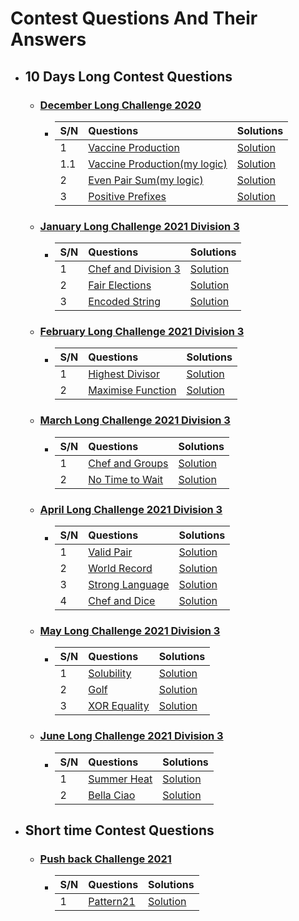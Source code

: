 # Contest Questions And Their Answers

* ## 10 Days Long Contest Questions

    * ### [ December Long Challenge 2020 ](https://www.codechef.com/DEC20B?order=desc&sortBy=successful_submissions)

        * | S/N | Questions   | Solutions  |
          | :---|:------------------------|:-----------|
          | 1  |[Vaccine Production](https://www.codechef.com/DEC20B/problems/VACCINE1) | [Solution](https://github.com/HluciferS/Data-Structures-and-Algorithms/blob/master/CodeCheif/C01.cpp) |
          | 1.1  |[Vaccine Production(my logic)](https://www.codechef.com/DEC20B/problems/VACCINE1) | [Solution](https://github.com/HluciferS/Data-Structures-and-Algorithms/blob/master/CodeCheif/C01.1.cpp) |
          | 2  |[Even Pair Sum(my logic)](https://www.codechef.com/DEC20B/problems/EVENPSUM) | [Solution](https://github.com/HluciferS/Data-Structures-and-Algorithms/blob/master/CodeCheif/C02.cpp) |
          | 3  |[Positive Prefixes](https://www.codechef.com/DEC20B/problems/POSPREFS) | [Solution](https://github.com/HluciferS/Data-Structures-and-Algorithms/blob/master/CodeCheif/C03.cpp) |

    * ### [ January Long Challenge 2021 Division 3 ](https://www.codechef.com/JAN21C?order=desc&sortBy=successful_submissions)

        * | S/N | Questions | Solutions |
          | :---|:------------------------|:-----------|
          | 1  | [Chef and Division 3](https://www.codechef.com/JAN21C/problems/DIVTHREE) | [Solution](https://github.com/HluciferS/Data-Structures-and-Algorithms/blob/master/CodeCheif/C04.cpp) |
          | 2  | [Fair Elections](https://www.codechef.com/JAN21C/problems/FAIRELCT) | [Solution](https://github.com/HluciferS/Data-Structures-and-Algorithms/blob/master/CodeCheif/C05.cpp) |
          | 3  | [Encoded String](https://www.codechef.com/JAN21C/problems/DECODEIT) | [Solution](https://github.com/HluciferS/Data-Structures-and-Algorithms/blob/master/CodeCheif/C06.cpp) |

    * ### [ February Long Challenge 2021 Division 3 ](https://www.codechef.com/FEB21C)

        * | S/N | Questions | Solutions |
          | :---|:------------------------|:-----------|
          | 1  | [Highest Divisor](https://www.codechef.com/FEB21C/problems/HDIVISR) | [Solution](https://github.com/HluciferS/Data-Structures-and-Algorithms/blob/master/CodeCheif/C08.cpp) |
          | 2  | [Maximise Function](https://www.codechef.com/FEB21C/problems/MAXFUN) | [Solution](https://github.com/HluciferS/Data-Structures-and-Algorithms/blob/master/CodeCheif/C09.cpp) |

    * ### [ March Long Challenge 2021 Division 3 ](https://www.codechef.com/MARCH21C)
        * | S/N | Questions | Solutions |
          | :---|:------------------------|:-----------|
          | 1  | [Chef and Groups](https://www.codechef.com/MARCH21C/problems/GROUPS) | [Solution](https://github.com/HluciferS/Data-Structures-and-Algorithms/blob/master/CodeCheif/C10.cpp) |
          | 2  | [No Time to Wait](https://www.codechef.com/MARCH21C/problems/NOTIME) | [Solution](https://github.com/HluciferS/Data-Structures-and-Algorithms/blob/master/CodeCheif/C11.cpp) |

    * ### [ April Long Challenge 2021 Division 3 ](https://www.codechef.com/APRIL21C?order=desc&sortBy=successful_submissions)
        * | S/N | Questions | Solutions |
          | :---|:------------------------|:-----------|
          | 1  | [Valid Pair](https://www.codechef.com/APRIL21C/problems/SOCKS1) | [Solution](https://github.com/HluciferS/Data-Structures-and-Algorithms/blob/master/CodeCheif/C12.cpp) |
          | 2  | [World Record](https://www.codechef.com/APRIL21C/problems/BOLT) | [Solution](https://github.com/HluciferS/Data-Structures-and-Algorithms/blob/master/CodeCheif/C13.cpp) |
          | 3  | [Strong Language](https://www.codechef.com/APRIL21C/problems/SSCRIPT) | [Solution](https://github.com/HluciferS/Data-Structures-and-Algorithms/blob/master/CodeCheif/C14.cpp) |
          | 4  | [Chef and Dice](https://www.codechef.com/APRIL21C/problems/SDICE) | [Solution](https://github.com/HluciferS/Data-Structures-and-Algorithms/blob/master/CodeCheif/C15.cpp) |
    * ### [ May Long Challenge 2021 Division 3 ](https://www.codechef.com/MAY21C)
        * | S/N | Questions | Solutions |
          | :---|:------------------------|:-----------|
          | 1  | [Solubility](https://www.codechef.com/MAY21C/problems/SOLBLTY) | [Solution](https://github.com/HluciferS/Data-Structures-and-Algorithms/blob/master/CodeCheif/C18.cpp) |
          | 2  | [Golf](https://www.codechef.com/MAY21C/problems/LKDNGOLF) | [Solution](https://github.com/HluciferS/Data-Structures-and-Algorithms/blob/master/CodeCheif/C19.cpp) |
          | 3  | [XOR Equality](https://www.codechef.com/MAY21C/problems/XOREQUAL) | [Solution](https://github.com/HluciferS/Data-Structures-and-Algorithms/blob/master/CodeCheif/C20.cpp) |
    * ### [June Long Challenge 2021 Division 3 ](https://www.codechef.com/JUNE21C)
        * | S/N | Questions | Solutions |
          | :---|:------------------------|:-----------|
          | 1  | [Summer Heat](https://www.codechef.com/JUNE21C/problems/COCONUT) | [Solution](https://github.com/HluciferS/Data-Structures-and-Algorithms/blob/master/CodeCheif/C23.cpp) |
          | 2  | [Bella Ciao](https://www.codechef.com/JUNE21C/problems/CHFHEIST) | [Solution](https://github.com/HluciferS/Data-Structures-and-Algorithms/blob/master/CodeCheif/C24.cpp) |
* ## Short time Contest Questions

    * ### [ Push back Challenge 2021 ](https://www.codechef.com/PBK72021?itm_campaign=contest_listing)

        * | S/N | Questions | Solutions |
          | :---|:------------------------|:-----------|
          | 1  | [Pattern21](https://www.codechef.com/PBK72021/problems/ITGUY93) | [Solution](https://github.com/HluciferS/Data-Structures-and-Algorithms/blob/master/CodeCheif/C07.cpp) |
